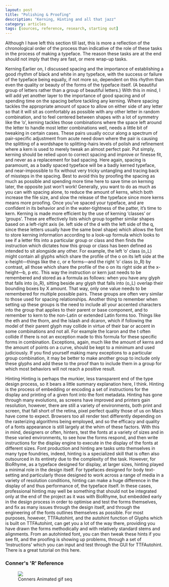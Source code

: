 ```yaml
---
layout: post
title: "Polishing & Proofing"
description: "Kerning, Hinting and all that jazz"
category: articles
tags: [sources, reference, research, starting out]
---
```


Although I have left this section till last, this is more a reflection of the chronological order of the process than indicative of the role of these tasks in the process of making a typeface. The reason these tasks are at the end should not imply that they are fast, or mere wrap-up tasks. 

Kerning
Earlier on, I discussed spacing and the importance of establishing a good rhythm of black and white in any typeface, with the success or failure of the typeface being equally, if not more so, dependent on this rhythm than even the quality or beauty of the forms of the typeface itself. (A beautiful group of letters rather than a group of beautiful letters.) With this in mind, I will add yet another layer to the importance of good spacing and of spending time on the spacing before tackling any kerning. Where spacing tackles the appropriate amount of space to allow on either side of any letter so that it will sit as comfortably as possible with any other letter in random combination, and to feel centered between shapes with a lot of symmetry like the ‘o’, kerning tackles those combinations where the space left around the letter to handle most letter combinations well, needs a little bit of tweaking in certain cases. These pairs usually occur along a spectrum of pair-specific adjustment from acute need down where the pair is causing the splitting of a wordshape to splitting-hairs levels of polish and refinement where a kern is used to merely tweak an almost perfect pair. Put simply, kerning should be relied upon to correct spacing and improve or finesse fit, and never as a replacement for bad spacing. Here again, spacing is paramount, as a badly spaced typeface will be a badly kerned typeface, and near-impossible to fix without very tricky untangling and tracing back of missteps in the spacing. Best to avoid this by proofing the spacing as much as possible and spending more time here to save time on kerning later, the opposite just won’t work! Generally, you want to do as much as you can with spacing alone, to reduce the amount of kerns, which both increase the file size, and slow the release of the typeface since more kerns means more proofing. Once you’ve spaced your typeface, and are confident in its behavior and in the water-tightness of the patter, it’s time to kern. Kerning is made more efficient by the use of kerning ‘classes’ or ‘groups’. These are effectively lists which group together similar shapes based on a left-right axis (ie. left side of the d with the left side of the q, since these letters usually have the same bowl shape) which allows the font to store kerning information according to a look-up formula which looks to see if a letter fits into a particular group or class and then finds the instruction which dictates how this group or class has been defined as intended to sit alongside any other. For example, the left ‘o’ class (o_L) might contain all glyphs which share the profile of the o on its left side at the x-height—things like the c, or e forms—and the right ‘o’ class (o_R) by contrast, all those which share the profile of the o on its right side at the x-height—b, p etc. This way the instruction or kern just needs to be remembered and stored as a formula as follows: when you have any glyph that falls into (o_R), sitting beside any glyph that falls into (o_L) overlap their bounding boxes by X amount. That way, only one value needs to be remembered for multiple possible pairs. These groups are often very similar to those used for spacing relationships. Another thing to remember when setting up these groups is the need to include all your accented characters into the group that applies to their parent or base component, and to remember to kern to the non-Latin or extended Latin forms too. Things like the eth and the thorn, and the lslash and dcaron, which if following the model of their parent glyph may collide in virtue of their bar or accent in some combinations and not all. For example the lcaron and the t often collide if there is not an exception made to this formula for these specific forms in combination. Exceptions, again, much like the amount of kerns and the amount of points on a curve, should be kept to a minimum and used judiciously. If you find yourself making many exceptions to a particular group combination, it may be better to make another group to include only these glyphs and add these to the proof than to include them in a group for which most behaviors will not reach a positive result.

Hinting
Hinting is perhaps the murkier, less transparent end of the type design process, so it bears a little summary explanation here, I think. Hinting is the process of embedding or encoding a set of instructions for the display and printing of a given font into the font metadata. Hinting has gone through many evolutions, as screens have improved and printers gain resolution, however, there are still a variety of environments, both print and screen, that fall short of the retina, pixel perfect quality those of us on Macs have come to expect. Browsers too all render text differently depending on the rasterizing algorithms being employed, and so the efficacy and quality of a fonts appearance is still largely at the whim of these factors. With this in mind, designers or often, hinters, test the fonts at a variety of sizes and in these varied environments, to see how the forms respond, and then write instructions for the display engine to execute in the display of the fonts at different sizes. Font production and hinting are tasks unto themselves in many type foundries, indeed, hinting is a specialized skill that is often also outsourced in its entirety due to the complexity of the task. However, for BioRhyme, as a typeface designed for display, at larger sizes, hinting played a minimal role in the design itself. For typefaces designed for body text-setting and particularly those designed to work across a range of media in a variety of resolution conditions, hinting can make a huge difference in the display of and thus performance of, the typeface itself. In these cases, professional hinting may well be something that should not be integrated only at the end of the project as it was with BioRhyme, but embedded early in the design process in order to optimise and test the forms themselves, and fix as many issues through the design itself, and through the engineering of the fonts outlines themselves as possible. For most purposes, however, TTFAutohint, and the autohint function of Glyphs which is built on TTFAutohint, can get you a lot of the way there, providing you have drawn the forms methodically and with relatively standard stems and alignments. From an autohinted font, you can then tweak these hints if you see fit, and the proofing is showing up problems, through a set of ‘Instructions’ which you can input and test through the GUI for TTFAutohint. There is a great tutorial on this here. 

### Conner's 'R' Reference

<figure>
	<img src=Illustrations_Conners R_01 copy 2.png)>
	<figcaption>Conners Animated gif seq</figcaption>
</figure>

